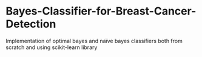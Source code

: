 # Bayes-Classifier-for-Breast-Cancer-Detection
Implementation of optimal bayes and naïve bayes classifiers both from scratch and using scikit-learn library
